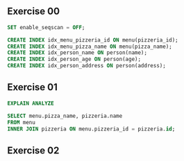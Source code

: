 ## Exercise 00
```sql
SET enable_seqscan = OFF;

CREATE INDEX idx_menu_pizzeria_id ON menu(pizzeria_id);
CREATE INDEX idx_menu_pizza_name ON menu(pizza_name);
CREATE INDEX idx_person_name ON person(name);
CREATE INDEX idx_person_age ON person(age);
CREATE INDEX idx_person_address ON person(address);
```
## Exercise 01
```sql
EXPLAIN ANALYZE

SELECT menu.pizza_name, pizzeria.name
FROM menu
INNER JOIN pizzeria ON menu.pizzeria_id = pizzeria.id;
```

## Exercise 02
```sql

```
